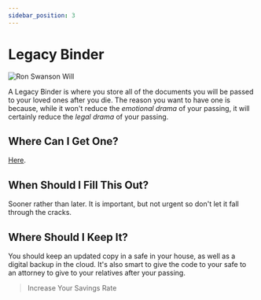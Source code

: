 ```yaml
---
sidebar_position: 3
---
```


# Legacy Binder

![Ron Swanson Will](/img/rs-will.svg)

A Legacy Binder is where you store all of the documents you will be passed to your loved ones after you die. The reason you want to have one is because, while it won't reduce the *emotional drama* of your passing, it will certainly reduce the *legal drama* of your passing. 

## Where Can I Get One?

[Here](https://www.epicsavers.world/our-resources/our-binders/).

## When Should I Fill This Out?

Sooner rather than later. It is important, but not urgent so don't let it fall through the cracks.

## Where Should I Keep It?

You should keep an updated copy in a safe in your house, as well as a digital backup in the cloud. It's also smart to give the code to your safe to an attorney to give to your relatives after your passing.

>Increase Your Savings Rate